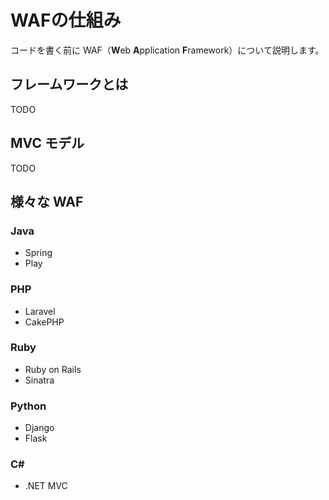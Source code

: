 # WAFの仕組み

コードを書く前に WAF（**W**eb **A**pplication **F**ramework）について説明します。

## フレームワークとは

TODO

## MVC モデル

TODO

## 様々な WAF

### Java

* Spring
* Play

### PHP

* Laravel
* CakePHP

### Ruby

* Ruby on Rails
* Sinatra

### Python

* Django
* Flask

### C#

* .NET MVC



